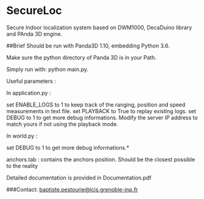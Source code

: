 # SecureLoc
Secure Indoor localization system based on DWM1000, DecaDuino library and PAnda 3D engine.

##Brief
Should be run with Panda3D 1.10, embedding Python 3.6.

Make sure the python directory of Panda 3D is in your Path.

Simply run with: python main.py.



Useful parameters :

In application.py :

set ENABLE_LOGS to 1 to keep track of the ranging, position and speed measurements in text file. 
set PLAYBACK to True to replay existing logs.
set DEBUG to 1 to get more debug informations.
Modify the server IP address to match yours if not using the playback mode.

In world.py :

set DEBUG to 1 to get more debug informations.*

anchors.tab :
contains the anchors position. Should be the closest possible to the reality

Detailed documentation is provided in Documentation.pdf

###Contact: baptiste.pestourie@lcis.grenoble-inp.fr
